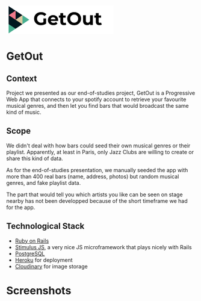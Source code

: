 ![GetOut Logo](https://raw.githubusercontent.com/Lomig/getout/master/app/assets/images/logo.png)
# GetOut

## Context

Project we presented as our end-of-studies project, GetOut is a Progressive Web App that connects to your spotify account to retrieve your favourite musical genres, and then let you find bars that would broadcast the same kind of music.

## Scope

We didn't deal with how bars could seed their own musical genres or their playlist. Apparently, at least in Paris, only Jazz Clubs are willing to create or share this kind of data.

As for the end-of-studies presentation, we manually seeded the app with more than 400 real bars (name, address, photos) but random musical genres, and fake playlist data.

The part that would tell you which artists you like can be seen on stage nearby has not been developped because of the short timeframe we had for the app.

## Technological Stack

- [Ruby on Rails](https://rubyonrails.org)
- [Stimulus JS](https://stimulusjs.org), a very nice JS microframework that plays nicely with Rails
- [PostgreSQL](https://www.postgresql.org)
- [Heroku](https://heroku.com) for deployment
- [Cloudinary](https://cloudinary.com) for image storage

# Screenshots

